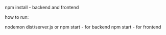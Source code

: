npm install - backend and frontend

how to run:

nodemon dist/server.js or npm start - for backend
npm start - for frontend
